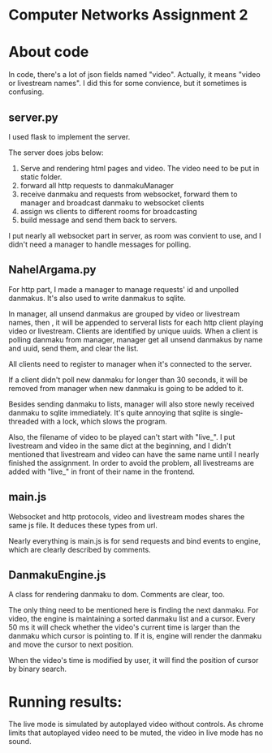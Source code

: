# Computer Networks Assignment 2

# About code

In code, there's a lot of json fields named "video". Actually, it means "video or livestream names". I did this for some convience, but it sometimes is confusing. 

## server.py

I used flask to implement the server. 

The server does jobs below:
1. Serve and rendering html pages and video. The video need to be put in static folder.
2. forward all http requests to danmakuManager
3. receive danmaku and requests from websocket, forward them to manager and broadcast danmaku to websocket clients
4. assign ws clients to different rooms for broadcasting
5. build message and send them back to servers.

I put nearly all websocket part in server, as room was convient to use, and I didn't need a manager to handle messages for polling.  

## NahelArgama.py
For http part, I made a manager to manage requests' id and unpolled danmakus. It's also used to write danmakus to sqlite.

In manager, all unsend danmakus are grouped by video or livestream names, then , it will be appended to serveral lists for each http client playing video or livestream. Clients are identified by unique uuids. When a client is polling danmaku from manager, manager get all unsend danmakus by name and uuid, send them, and clear the list.

All clients need to register to manager when it's connected to the server. 

If a client didn't poll new danmaku for longer than 30 seconds, it will be removed from manager when new danmaku is going to be added to it.

Besides sending danmaku to lists, manager will also store newly received danmaku to sqlite immediately. It's quite annoying that sqlite is single-threaded with a lock, which slows the program.

Also, the filename of video to be played can't start with "live_". I put livestream and video in the same dict at the beginning, and I didn't mentioned that livestream and video can have the same name until I nearly finished the assignment. In order to avoid the problem, all livestreams are added with "live_" in front of their name in the frontend.

## main.js

Websocket and http protocols, video and livestream modes shares the same js file. It deduces these types from url.

Nearly everything is main.js is for send requests and bind events to engine, which are clearly described by comments.

## DanmakuEngine.js

A class for rendering danmaku to dom. Comments are clear, too.

The only thing need to be mentioned here is finding the next danmaku. For video, the engine is maintaining a sorted danmaku list and a cursor. Every 50 ms it will check whether the video's current time is larger than the danmaku which cursor is pointing to. If it is, engine will render the danmaku and move the cursor to next position.

When the video's time is modified by user, it will find the position of cursor by binary search.

# Running results:

The live mode is simulated by autoplayed video without controls. As chrome limits that autoplayed video need to be muted, the video in live mode has no sound.

